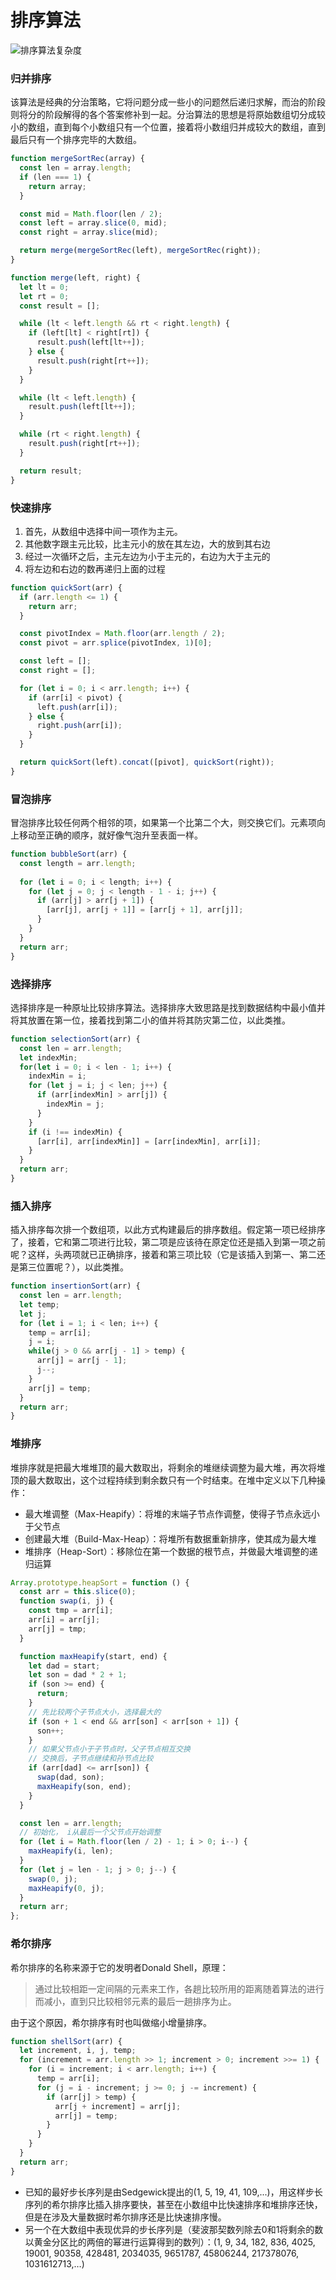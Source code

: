 # 排序算法
![排序算法复杂度](http://i.niupic.com/images/2018/03/15/mMfFxl.jpg
)
### 归并排序
该算法是经典的分治策略，它将问题分成一些小的问题然后递归求解，而治的阶段则将分的阶段解得的各个答案修补到一起。分治算法的思想是将原始数组切分成较小的数组，直到每个小数组只有一个位置，接着将小数组归并成较大的数组，直到最后只有一个排序完毕的大数组。
``` js
function mergeSortRec(array) {
  const len = array.length;
  if (len === 1) {
    return array;
  }

  const mid = Math.floor(len / 2);
  const left = array.slice(0, mid);
  const right = array.slice(mid);

  return merge(mergeSortRec(left), mergeSortRec(right));
}

function merge(left, right) {
  let lt = 0;
  let rt = 0;
  const result = [];

  while (lt < left.length && rt < right.length) {
    if (left[lt] < right[rt]) {
      result.push(left[lt++]);
    } else {
      result.push(right[rt++]);
    }
  }

  while (lt < left.length) {
    result.push(left[lt++]);
  }

  while (rt < right.length) {
    result.push(right[rt++]);
  }

  return result;
}
```

### 快速排序
1. 首先，从数组中选择中间一项作为主元。
2. 其他数字跟主元比较，比主元小的放在其左边，大的放到其右边
3. 经过一次循环之后，主元左边为小于主元的，右边为大于主元的
4. 将左边和右边的数再递归上面的过程

``` js
function quickSort(arr) {
  if (arr.length <= 1) {
    return arr;
  }

  const pivotIndex = Math.floor(arr.length / 2);
  const pivot = arr.splice(pivotIndex, 1)[0];

  const left = [];
  const right = [];

  for (let i = 0; i < arr.length; i++) {
    if (arr[i] < pivot) {
      left.push(arr[i]);
    } else {
      right.push(arr[i]);
    }
  }

  return quickSort(left).concat([pivot], quickSort(right));
}
```

### 冒泡排序
冒泡排序比较任何两个相邻的项，如果第一个比第二个大，则交换它们。元素项向上移动至正确的顺序，就好像气泡升至表面一样。

``` js
function bubbleSort(arr) {
  const length = arr.length;
  
  for (let i = 0; i < length; i++) {
    for (let j = 0; j < length - 1 - i; j++) {
      if (arr[j] > arr[j + 1]) {
        [arr[j], arr[j + 1]] = [arr[j + 1], arr[j]];
      }
    }
  }
  return arr;
}
```

### 选择排序
选择排序是一种原址比较排序算法。选择排序大致思路是找到数据结构中最小值并将其放置在第一位，接着找到第二小的值并将其防灾第二位，以此类推。
``` js
function selectionSort(arr) {
  const len = arr.length;
  let indexMin;
  for(let i = 0; i < len - 1; i++) {
    indexMin = i;
    for (let j = i; j < len; j++) {
      if (arr[indexMin] > arr[j]) {
        indexMin = j;
      }
    }
    if (i !== indexMin) {
      [arr[i], arr[indexMin]] = [arr[indexMin], arr[i]];
    }
  }
  return arr;
}
```

### 插入排序
插入排序每次排一个数组项，以此方式构建最后的排序数组。假定第一项已经排序了，接着，它和第二项进行比较，第二项是应该待在原定位还是插入到第一项之前呢？这样，头两项就已正确排序，接着和第三项比较（它是该插入到第一、第二还是第三位置呢？），以此类推。
``` js
function insertionSort(arr) {
  const len = arr.length;
  let temp;
  let j;
  for (let i = 1; i < len; i++) {
    temp = arr[i];
    j = i;
    while(j > 0 && arr[j - 1] > temp) {
      arr[j] = arr[j - 1];
      j--;
    }
    arr[j] = temp;
  }
  return arr;
}
```

### 堆排序
堆排序就是把最大堆堆顶的最大数取出，将剩余的堆继续调整为最大堆，再次将堆顶的最大数取出，这个过程持续到剩余数只有一个时结束。在堆中定义以下几种操作：
- 最大堆调整（Max-Heapify）：将堆的末端子节点作调整，使得子节点永远小于父节点
- 创建最大堆（Build-Max-Heap）：将堆所有数据重新排序，使其成为最大堆
- 堆排序（Heap-Sort）：移除位在第一个数据的根节点，并做最大堆调整的递归运算

``` JavaScript
Array.prototype.heapSort = function () {
  const arr = this.slice(0);
  function swap(i, j) {
    const tmp = arr[i];
    arr[i] = arr[j];
    arr[j] = tmp;
  }

  function maxHeapify(start, end) {
    let dad = start;
    let son = dad * 2 + 1;
    if (son >= end) {
      return;
    }
    // 先比较两个子节点大小，选择最大的
    if (son + 1 < end && arr[son] < arr[son + 1]) {
      son++;
    }
    // 如果父节点小于子节点时，父子节点相互交换
    // 交换后，子节点继续和孙节点比较
    if (arr[dad] <= arr[son]) {
      swap(dad, son);
      maxHeapify(son, end);
    }
  }

  const len = arr.length;
  // 初始化， i从最后一个父节点开始调整
  for (let i = Math.floor(len / 2) - 1; i > 0; i--) {
    maxHeapify(i, len);
  }
  for (let j = len - 1; j > 0; j--) {
    swap(0, j);
    maxHeapify(0, j);
  }
  return arr;
};
```

### 希尔排序
希尔排序的名称来源于它的发明者Donald Shell，原理：  
> 通过比较相距一定间隔的元素来工作，各趟比较所用的距离随着算法的进行而减小，直到只比较相邻元素的最后一趟排序为止。

由于这个原因，希尔排序有时也叫做缩小增量排序。
``` JavaScript
function shellSort(arr) {
  let increment, i, j, temp;
  for (increment = arr.length >> 1; increment > 0; increment >>= 1) {
    for (i = increment; i < arr.length; i++) {
      temp = arr[i];
      for (j = i - increment; j >= 0; j -= increment) {
        if (arr[j] > temp) {
          arr[j + increment] = arr[j];
          arr[j] = temp;
        } 
      }
    }
  }
  return arr;
}
```
- 已知的最好步长序列是由Sedgewick提出的(1, 5, 19, 41, 109,...)，用这样步长序列的希尔排序比插入排序要快，甚至在小数组中比快速排序和堆排序还快，但是在涉及大量数据时希尔排序还是比快速排序慢。
- 另一个在大数组中表现优异的步长序列是（斐波那契数列除去0和1将剩余的数以黄金分区比的两倍的幂进行运算得到的数列）：(1, 9, 34, 182, 836, 4025, 19001, 90358, 428481, 2034035, 9651787, 45806244, 217378076, 1031612713,…)